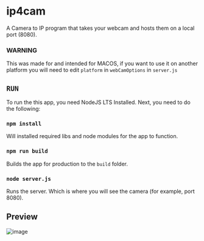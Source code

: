 # ip4cam

A Camera to IP program that takes your webcam and hosts them on a local port (8080). 

### WARNING

This was made for and intended for MACOS, if you want to use it on another platform you will need to edit `platform` in `webCamOptions` in `server.js`

## `RUN`

To run the this app, you need NodeJS LTS Installed. Next, you need to do the following:

### `npm install`

Will installed required libs and node modules for the app to function.

### `npm run build`

Builds the app for production to the `build` folder.

### `node server.js`

Runs the server. Which is where you will see the camera (for example, port 8080).

## Preview

![image](https://github.com/user-attachments/assets/adab8794-3030-4ab7-a533-fe162f5916d5)

